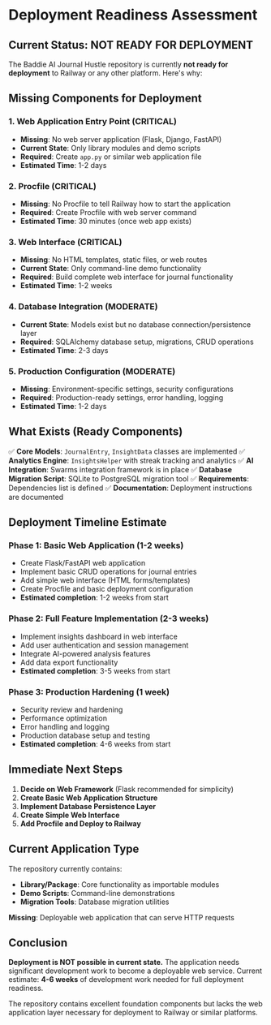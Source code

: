 # Deployment Readiness Assessment

## Current Status: NOT READY FOR DEPLOYMENT

The Baddie AI Journal Hustle repository is currently **not ready for deployment** to Railway or any other platform. Here's why:

## Missing Components for Deployment

### 1. **Web Application Entry Point (CRITICAL)**
- **Missing**: No web server application (Flask, Django, FastAPI)
- **Current State**: Only library modules and demo scripts
- **Required**: Create `app.py` or similar web application file
- **Estimated Time**: 1-2 days

### 2. **Procfile (CRITICAL)**
- **Missing**: No Procfile to tell Railway how to start the application
- **Required**: Create Procfile with web server command
- **Estimated Time**: 30 minutes (once web app exists)

### 3. **Web Interface (CRITICAL)**
- **Missing**: No HTML templates, static files, or web routes
- **Current State**: Only command-line demo functionality
- **Required**: Build complete web interface for journal functionality
- **Estimated Time**: 1-2 weeks

### 4. **Database Integration (MODERATE)**
- **Current State**: Models exist but no database connection/persistence layer
- **Required**: SQLAlchemy database setup, migrations, CRUD operations
- **Estimated Time**: 2-3 days

### 5. **Production Configuration (MODERATE)**
- **Missing**: Environment-specific settings, security configurations
- **Required**: Production-ready settings, error handling, logging
- **Estimated Time**: 1-2 days

## What Exists (Ready Components)

✅ **Core Models**: `JournalEntry`, `InsightData` classes are implemented
✅ **Analytics Engine**: `InsightsHelper` with streak tracking and analytics
✅ **AI Integration**: Swarms integration framework is in place
✅ **Database Migration Script**: SQLite to PostgreSQL migration tool
✅ **Requirements**: Dependencies list is defined
✅ **Documentation**: Deployment instructions are documented

## Deployment Timeline Estimate

### Phase 1: Basic Web Application (1-2 weeks)
- Create Flask/FastAPI web application
- Implement basic CRUD operations for journal entries
- Add simple web interface (HTML forms/templates)
- Create Procfile and basic deployment configuration
- **Estimated completion**: 1-2 weeks from start

### Phase 2: Full Feature Implementation (2-3 weeks)
- Implement insights dashboard in web interface
- Add user authentication and session management
- Integrate AI-powered analysis features
- Add data export functionality
- **Estimated completion**: 3-5 weeks from start

### Phase 3: Production Hardening (1 week)
- Security review and hardening
- Performance optimization
- Error handling and logging
- Production database setup and testing
- **Estimated completion**: 4-6 weeks from start

## Immediate Next Steps

1. **Decide on Web Framework** (Flask recommended for simplicity)
2. **Create Basic Web Application Structure**
3. **Implement Database Persistence Layer**
4. **Create Simple Web Interface**
5. **Add Procfile and Deploy to Railway**

## Current Application Type

The repository currently contains:
- **Library/Package**: Core functionality as importable modules
- **Demo Scripts**: Command-line demonstrations
- **Migration Tools**: Database migration utilities

**Missing**: Deployable web application that can serve HTTP requests

## Conclusion

**Deployment is NOT possible in current state.** The application needs significant development work to become a deployable web service. Current estimate: **4-6 weeks** of development work needed for full deployment readiness.

The repository contains excellent foundation components but lacks the web application layer necessary for deployment to Railway or similar platforms.